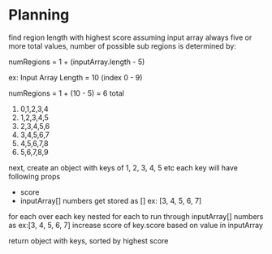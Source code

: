 # Planning

find region length with highest score
assuming input array always five or more total values, number of possible sub regions is determined by:

numRegions = 1 + (inputArray.length - 5)

ex:
Input Array Length = 10 (index 0 - 9)

numRegions = 1 + (10 - 5) = 6 total

1. 0,1,2,3,4
2. 1,2,3,4,5
3. 2,3,4,5,6
4. 3,4,5,6,7
5. 4,5,6,7,8
6. 5,6,7,8,9


next, create an object with keys of 1, 2, 3, 4, 5 etc
each key will have following props
  - score
  - inputArray[] numbers get stored as [] ex: [3, 4, 5, 6, 7]


for each over each key
  nested for each to run through inputArray[] numbers as ex:[3, 4, 5, 6, 7]
    increase score of key.score based on value in inputArray

return object with keys, sorted by highest score
